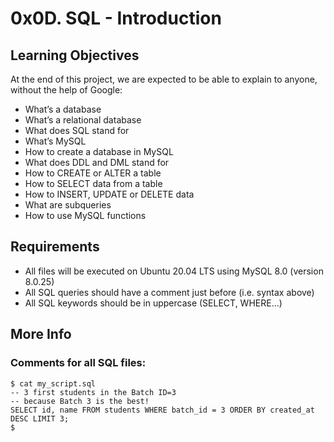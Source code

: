 # 0x0D. SQL - Introduction

## Learning Objectives
At the end of this project, we are expected to be able to explain to anyone, without the help of Google:

- What’s a database
- What’s a relational database
- What does SQL stand for
- What’s MySQL
- How to create a database in MySQL
- What does DDL and DML stand for
- How to CREATE or ALTER a table
- How to SELECT data from a table
- How to INSERT, UPDATE or DELETE data
- What are subqueries
- How to use MySQL functions

## Requirements

- All files will be executed on Ubuntu 20.04 LTS using MySQL 8.0 (version 8.0.25)
- All SQL queries should have a comment just before (i.e. syntax above)
- All SQL keywords should be in uppercase (SELECT, WHERE…)

## More Info

### Comments for all SQL files:
```
$ cat my_script.sql
-- 3 first students in the Batch ID=3
-- because Batch 3 is the best!
SELECT id, name FROM students WHERE batch_id = 3 ORDER BY created_at DESC LIMIT 3;
$
```
